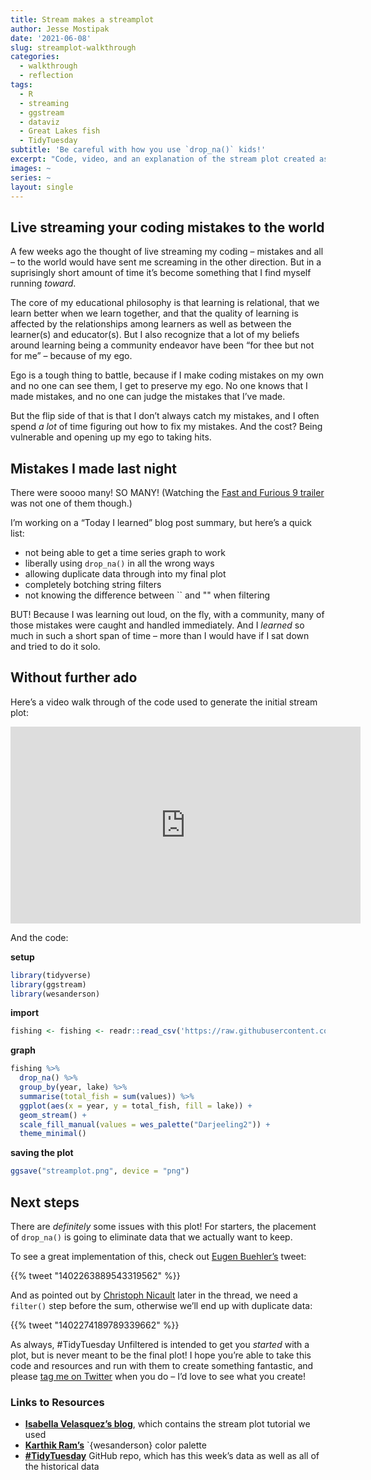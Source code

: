 ```yaml
---
title: Stream makes a streamplot
author: Jesse Mostipak
date: '2021-06-08'
slug: streamplot-walkthrough
categories:
  - walkthrough
  - reflection
tags:
  - R
  - streaming
  - ggstream
  - dataviz
  - Great Lakes fish
  - TidyTuesday
subtitle: 'Be careful with how you use `drop_na()` kids!'
excerpt: "Code, video, and an explanation of the stream plot created as part of June 7th's #TidyTuesday Unfiltered Twitch stream!"
images: ~
series: ~
layout: single
---
```


## Live streaming your coding mistakes to the world

A few weeks ago the thought of live streaming my coding – mistakes and all – to the world would have sent me screaming in the other direction.
But in a suprisingly short amount of time it’s become something that I find myself running *toward*.

The core of my educational philosophy is that learning is relational, that we learn better when we learn together, and that the quality of learning is affected by the relationships among learners as well as between the learner(s) and educator(s).
But I also recognize that a lot of my beliefs around learning being a community endeavor have been “for thee but not for me” – because of my ego.

Ego is a tough thing to battle, because if I make coding mistakes on my own and no one can see them, I get to preserve my ego.
No one knows that I made mistakes, and no one can judge the mistakes that I’ve made.

But the flip side of that is that I don’t always catch my mistakes, and I often spend *a lot* of time figuring out how to fix my mistakes.
And the cost?
Being vulnerable and opening up my ego to taking hits.

## Mistakes I made last night

There were soooo many!
SO MANY!
(Watching the [Fast and Furious 9 trailer](https://www.youtube.com/watch?v=aSiDu3Ywi8E&ab_channel=TheFastSaga) was not one of them though.)

I’m working on a “Today I learned” blog post summary, but here’s a quick list:

-   not being able to get a time series graph to work
-   liberally using `drop_na()` in all the wrong ways
-   allowing duplicate data through into my final plot
-   completely botching string filters
-   not knowing the difference between \`\` and "" when filtering

BUT!
Because I was learning out loud, on the fly, with a community, many of those mistakes were caught and handled immediately.
And I *learned* so much in such a short span of time – more than I would have if I sat down and tried to do it solo.

## Without further ado

Here’s a video walk through of the code used to generate the initial stream plot:
<iframe width="560" height="315" src="https://www.youtube.com/embed/E2nLPLFBghw" title="YouTube video player" frameborder="0" allow="accelerometer; autoplay; clipboard-write; encrypted-media; gyroscope; picture-in-picture" allowfullscreen></iframe>

And the code:

**setup**

``` r
library(tidyverse)
library(ggstream)
library(wesanderson)
```

**import**

``` r
fishing <- fishing <- readr::read_csv('https://raw.githubusercontent.com/rfordatascience/tidytuesday/master/data/2021/2021-06-08/fishing.csv')
```

**graph**

``` r
fishing %>% 
  drop_na() %>% 
  group_by(year, lake) %>% 
  summarise(total_fish = sum(values)) %>% 
  ggplot(aes(x = year, y = total_fish, fill = lake)) +
  geom_stream() +
  scale_fill_manual(values = wes_palette("Darjeeling2")) +
  theme_minimal() 
```

**saving the plot**

``` r
ggsave("streamplot.png", device = "png")
```

## Next steps

There are *definitely* some issues with this plot!
For starters, the placement of `drop_na()` is going to eliminate data that we actually want to keep.

To see a great implementation of this, check out [Eugen Buehler’s](https://twitter.com/EugenBuehler) tweet:

{{% tweet "1402263889543319562" %}}

And as pointed out by [Christoph Nicault](https://twitter.com/cnicault) later in the thread, we need a `filter()` step before the sum, otherwise we’ll end up with duplicate data:

{{% tweet "1402274189789339662" %}}

As always, \#TidyTuesday Unfiltered is intended to get you *started* with a plot, but is never meant to be the final plot!
I hope you’re able to take this code and resources and run with them to create something fantastic, and please [tag me on Twitter](https://twitter.com/kierisi) when you do – I’d love to see what you create!

### Links to Resources

-   **[Isabella Velasquez’s blog](https://ivelasq.rbind.io/blog/other-geoms/)**, which contains the stream plot tutorial we used
-   **[Karthik Ram’s](https://github.com/karthik/wesanderson)** \`{wesanderson} color palette
-   **[\#TidyTuesday](https://github.com/rfordatascience/tidytuesday)** GitHub repo, which has this week’s data as well as all of the historical data
